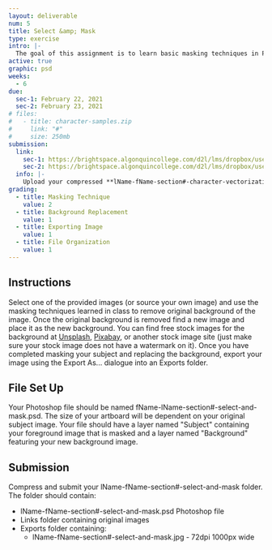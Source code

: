 ```yaml
---
layout: deliverable
num: 5
title: Select &amp; Mask
type: exercise
intro: |-
  The goal of this assignment is to learn basic masking techniques in Photoshop.
active: true
graphic: psd
weeks:
  - 6
due:
  sec-1: February 22, 2021
  sec-2: February 23, 2021
# files:
#   - title: character-samples.zip
#     link: "#"
#     size: 250mb
submission:
  link:
    sec-1: https://brightspace.algonquincollege.com/d2l/lms/dropbox/user/folder_submit_files.d2l?db=289597&grpid=0&isprv=0&bp=0&ou=332375
    sec-2: https://brightspace.algonquincollege.com/d2l/lms/dropbox/user/folder_submit_files.d2l?db=290046&grpid=0&isprv=0&bp=0&ou=317259
  info: |-
    Upload your compressed **lName-fName-section#-character-vectorization.ai** file on Brightspace.
grading:
  - title: Masking Technique
    value: 2
  - title: Background Replacement
    value: 1
  - title: Exporting Image
    value: 1
  - title: File Organization
    value: 1
---
```


## Instructions

Select one of the provided images (or source your own image) and use the masking techniques learned in class to remove original background of the image. Once the original background is removed find a new image and place it as the new background. You can find free stock images for the background at [Unsplash](https:://unsplash.com), [Pixabay](https://pixabay.com), or another stock image site (just make sure your stock image does not have a watermark on it). Once you have completed masking your subject and replacing the background, export your image using the Export As... dialogue into an Exports folder.

## File Set Up

Your Photoshop file should be named fName-lName-section#-select-and-mask.psd. The size of your artboard will be dependent on your original subject image. Your file should have a layer named "Subject" containing your foreground image that is masked and a layer named "Background" featuring your new background image.

## Submission

Compress and submit your lName-fName-section#-select-and-mask folder. The folder should contain:

- lName-fName-section#-select-and-mask.psd Photoshop file
- Links folder containing original images
- Exports folder containing:
  - lName-fName-section#-select-and-mask.jpg - 72dpi 1000px wide
